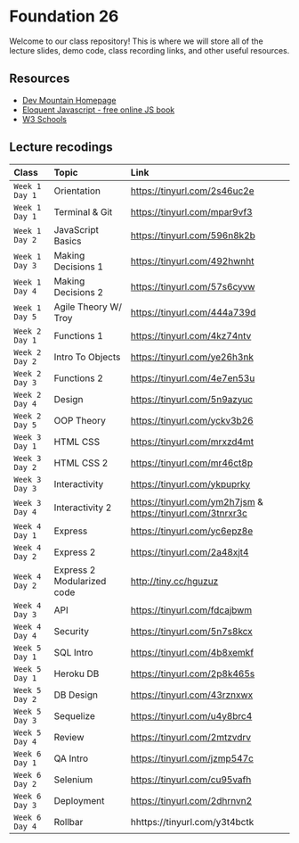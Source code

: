 
# Foundation 26

Welcome to our class repository! This is where we will store all of the lecture slides, demo code, class recording links, and other useful resources.


## Resources

 - [Dev Mountain Homepage](https://ed.devmountain.com/)
 - [Eloquent Javascript - free online JS book](https://eloquentjavascript.net/)
 - [W3 Schools](https://www.w3schools.com/js/default.asp)


## Lecture recodings


| Class | Topic     | Link                |
| :-------- | :------- | :------------------------- |
| `Week 1 Day 1` | Orientation | https://tinyurl.com/2s46uc2e |
| `Week 1 Day 1` | Terminal & Git | https://tinyurl.com/mpar9vf3 |
| `Week 1 Day 2` | JavaScript Basics | https://tinyurl.com/596n8k2b | 
| `Week 1 Day 3` | Making Decisions 1 | https://tinyurl.com/492hwnht | 
| `Week 1 Day 4` | Making Decisions 2 | https://tinyurl.com/57s6cyvw | 
| `Week 1 Day 5` | Agile Theory W/ Troy | https://tinyurl.com/444a739d |
| `Week 2 Day 1` | Functions 1 | https://tinyurl.com/4kz74ntv |
| `Week 2 Day 2` | Intro To Objects | https://tinyurl.com/ye26h3nk |
| `Week 2 Day 3` | Functions 2 | https://tinyurl.com/4e7en53u |
| `Week 2 Day 4` | Design | https://tinyurl.com/5n9azyuc | 
| `Week 2 Day 5` | OOP Theory | https://tinyurl.com/yckv3b26 |
| `Week 3 Day 1` | HTML CSS| https://tinyurl.com/mrxzd4mt |
| `Week 3 Day 2` | HTML CSS 2| https://tinyurl.com/mr46ct8p |https://tinyurl.com/ykpuprky
| `Week 3 Day 3` | Interactivity| https://tinyurl.com/ykpuprky |
| `Week 3 Day 4` | Interactivity 2| https://tinyurl.com/ym2h7jsm & https://tinyurl.com/3tnrxr3c | https://tinyurl.com/yc6epz8e
| `Week 4 Day 1` | Express | https://tinyurl.com/yc6epz8e |
| `Week 4 Day 2` | Express 2 | https://tinyurl.com/2a48xjt4 | 
| `Week 4 Day 2` | Express 2 Modularized code | http://tiny.cc/hguzuz |
| `Week 4 Day 3` | API | https://tinyurl.com/fdcajbwm |
| `Week 4 Day 4` | Security | https://tinyurl.com/5n7s8kcx |
| `Week 5 Day 1` | SQL Intro | https://tinyurl.com/4b8xemkf |
| `Week 5 Day 1` | Heroku DB | https://tinyurl.com/2p8k465s |
| `Week 5 Day 2` | DB Design | https://tinyurl.com/43rznxwx |
| `Week 5 Day 3` | Sequelize | https://tinyurl.com/u4y8brc4 |
| `Week 5 Day 4` | Review | https://tinyurl.com/2mtzvdrv |
| `Week 6 Day 1` | QA Intro | https://tinyurl.com/jzmp547c |
| `Week 6 Day 2` | Selenium | https://tinyurl.com/cu95vafh |
| `Week 6 Day 3` | Deployment | https://tinyurl.com/2dhrnvn2 |
| `Week 6 Day 4` | Rollbar | hhttps://tinyurl.com/y3t4bctk |




